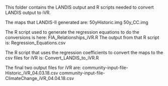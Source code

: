 This folder contains the LANDIS output and R scripts needed to convert LANDIS output to iVR.

The maps that LANDIS-II generated are:
50yHistoric.img
50y_CC.img

The R script used to generate the regression equations to do the conversions is here:
FIA_Relationships_iVR.R
The output from that R script is:
Regression_Equations.csv

The R script that uses the regression coefficients to convert the maps to the csv files for iVR is:
Convert_LANDIS_to_iVR.R

The final two output files for iVR are:
community-input-file-Historic_iVR_04.03.18.csv
community-input-file-ClimateChange_iVR_04.04.18.csv

